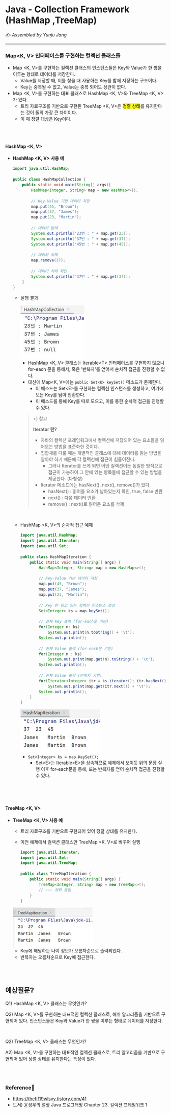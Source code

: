 # Java - Collection Framework (HashMap ,TreeMap)

:writing_hand: *Assembled by Yunju Jang*

<!-- 🤝*Contributors : Jeonghea Shin* -->

<hr>



### Map\<K, V> 인터페이스를 구현하는 컬렉션 클래스들

- Map <K, V>를 구현하는 컬렉션 클래스의 인스턴스들은 Key와 Value가 한 쌍을 이루는 형태로 데이터를 저장한다.
  - Value를 저장할 때, 이를 찾을 때 사용하는 Key를 함께 저장하는 구조이다.
  - Key는 중복될 수 없고, Value는 중복 되어도 상관이 없다.
- Map <K, V>를 구현하는 대표 클래스로 HashMap <K, V>와 TreeMap <K, V>가 있다.
  - 트리 자료구조를 기반으로 구현된 TreeMap <K, V>은 <mark>정렬 상태</mark>를 유지한다는 것이 둘의 가장 큰 차이이다.
  - 이 때 정렬 대상은 Key이다.

<br/>

<br/>

#### HashMap <K, V>

- <b>HashMap <K, V> 사용 예</b>

  ```Java
  import java.util.HashMap;
  
  public class HashMapCollection {
      public static void main(String[] args){
          HashMap<Integer, String> map = new HashMap<>();
  
          // Key-Value 기반 데이터 저장
          map.put(45, "Brown");
          map.put(37, "James");
          map.put(23, "Martin");
  
          // 데이터 탐색
          System.out.println("23번 : " + map.get(23));
          System.out.println("37번 : " + map.get(37));
          System.out.println("45번 : " + map.get(45));
  
          // 데이터 삭제
          map.remove(37);
  
          // 데이터 삭제 확인
          System.out.println("37번 : " + map.get(37));
      }
  }
  ```

  - 실행 결과

    <img src='resources/HashMapCollection.JPG' width='200px' align='center'>

    - HashMap <K, V> 클래스는 Iterable\<T> 인터페이스를 구현하지 않으니 for-each 문을 통해서, 혹은 '반복자'를 얻어서 순차적 접근을 진행할 수 없다.
    - 대신에 Map<K, V>에는 <code>public Set\<K> keySet()</code> 메소드가 존재한다.
      - 이 메소드는 Set\<E>를 구현하는 컬렉션 인스턴스를 생성하고, 여기에 모든 Key를 담아 반환한다.
      - 이 메소드를 통해 Key를 따로 모으고, 이를 통한 순차적 접근을 진행할 수 있다.
    
    > +) 참고
    >
    > <b>Iterator 란? </b>
    >
    > - 자바의 컬렉션 프레임워크에서 컬렉션에 저장되어 있는 요소들을 읽어오는 방법을 표준화한 것이다.
    > - 집합체를 다룰 때는 개별적인 클래스에 대해 데이터를 읽는 방법을 알아야 하기 때문에 각 컬렉션에 접근이 힘들어진다.
    >   - 그러나 Iterator를 쓰게 되면 어떤 컬렉션이든 동일한 방식으로 접근이 가능하여 그 안에 있는 항목들에 접근할 수 있는 방법을 제공한다. (다형성)
    > - Iterator 메소드에는 hasNext(), next(), remove()가 있다.
    >   - hasNext() : 읽어올 요소가 남아있는지 확인, true, false 반환
    >   - next() : 다음 데이터 반환
    >   - remove() : next()로 읽어온 요소를 삭제

  <br/>

  - HashMap <K, V>의 순차적 접근 예제

    ```java
    import java.util.HashMap;
    import java.util.Iterator;
    import java.util.Set;
    
    public class HashMapIteration {
        public static void main(String[] args) {
            HashMap<Integer, String> map = new HashMap<>();
    
            // Key-Value 기반 데이터 저장
            map.put(45, "Brown");
            map.put(37, "James");
            map.put(23, "Martin");
    
            // Key 만 담고 있는 컬렉션 인스턴스 생성
            Set<Integer> ks = map.keySet();
    
            // 전체 Key 출력 (for-each문 기반)
            for(Integer n: ks)
                System.out.print(n.toString() + '\t');
            System.out.println();
    
            // 전체 Value 출력 (for-each문 기반)
            for(Integer n : ks)
                System.out.print(map.get(n).toString() + '\t');
            System.out.println();
    
            // 전체 Value 출력 (반복자 기반)
            for(Iterator<Integer> itr = ks.iterator(); itr.hasNext();)
                System.out.print(map.get(itr.next()) + '\t');
            System.out.println();
        }
    }
    
    ```

    <img src='resources/HashMapIteration.JPG' width='250px' align='center'>

    - <code>Set\<Integer> ks = map.KeySet();</code>
      - Set\<E>는 Iterable\<E>을 상속하므로 예제에서 보이듯 위의 문장 실행 이후 for-each문을 통해, 또는 반복자를 얻어 순차적 접근을 진행할 수 있다.

<br/>

<br/>

<br/>

#### TreeMap <K, V>

- <b>TreeMap <K, V> 사용 예</b>

  - 트리 자료구조를 기반으로 구현되어 있어 정렬 상태를 유지한다.

  - 이전 예제에서 컬렉션 클래스만 TreeMap <K, V>로 바꾸어 실행

    ```java
    import java.util.Iterator;
    import java.util.Set;
    import java.util.TreeMap;
    
    public class TreeMapIteration {
        public static void main(String[] args) {
            TreeMap<Integer, String> map = new TreeMap<>();
            // ~~~ 위와 동일 
        }
    }
    ```

  <img src='resources/TreeMapIteration.JPG' width='250px' align='center'>

  - Key에 해당하는 나이 정보가 오름차순으로 출력되었다.
  - 반복자는 오름차순으로 Key에 접근한다.

  

<br/>

<br/>

## 예상질문❔

Q1) HashMap <K, V> 클래스는 무엇인가?

Q2) Map <K, V>를 구현하는 대표적인 컬렉션 클래스로, 해쉬 알고리즘을 기반으로 구현되어 있다. 인스턴스들은 Key와 Value가 한 쌍을 이루는 형태로 데이터를 저장한다.

<br/>

Q2) TreeMap <K, V> 클래스는 무엇인가?

A2) Map <K, V>를 구현하는 대표적인 컬렉션 클래스로, 트리 알고리즘을 기반으로 구현되어 있어 정렬 상태를 유지한다는 특징이 있다.

<br/>

<br/>

### Reference📖

- https://thefif19wlsvy.tistory.com/41
- 도서) 윤성우의 열혈 Java 프로그래밍 Chapter 23. 컬렉션 프레임워크 1

